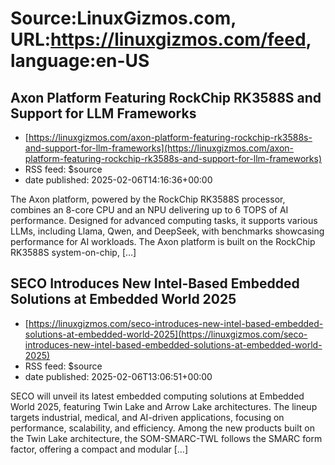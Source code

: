 # Source:LinuxGizmos.com, URL:https://linuxgizmos.com/feed, language:en-US

## Axon Platform Featuring RockChip RK3588S and Support for LLM Frameworks
 - [https://linuxgizmos.com/axon-platform-featuring-rockchip-rk3588s-and-support-for-llm-frameworks](https://linuxgizmos.com/axon-platform-featuring-rockchip-rk3588s-and-support-for-llm-frameworks)
 - RSS feed: $source
 - date published: 2025-02-06T14:16:36+00:00

The Axon platform, powered by the RockChip RK3588S processor, combines an 8-core CPU and an NPU delivering up to 6 TOPS of AI performance. Designed for advanced computing tasks, it supports various LLMs, including Llama, Qwen, and DeepSeek, with benchmarks showcasing performance for AI workloads. The Axon platform is built on the RockChip RK3588S system-on-chip, [&#8230;]

## SECO Introduces New Intel-Based Embedded Solutions at Embedded World 2025
 - [https://linuxgizmos.com/seco-introduces-new-intel-based-embedded-solutions-at-embedded-world-2025](https://linuxgizmos.com/seco-introduces-new-intel-based-embedded-solutions-at-embedded-world-2025)
 - RSS feed: $source
 - date published: 2025-02-06T13:06:51+00:00

SECO will unveil its latest embedded computing solutions at Embedded World 2025, featuring Twin Lake and Arrow Lake architectures. The lineup targets industrial, medical, and AI-driven applications, focusing on performance, scalability, and efficiency. Among the new products built on the Twin Lake architecture, the SOM-SMARC-TWL follows the SMARC form factor, offering a compact and modular [&#8230;]

